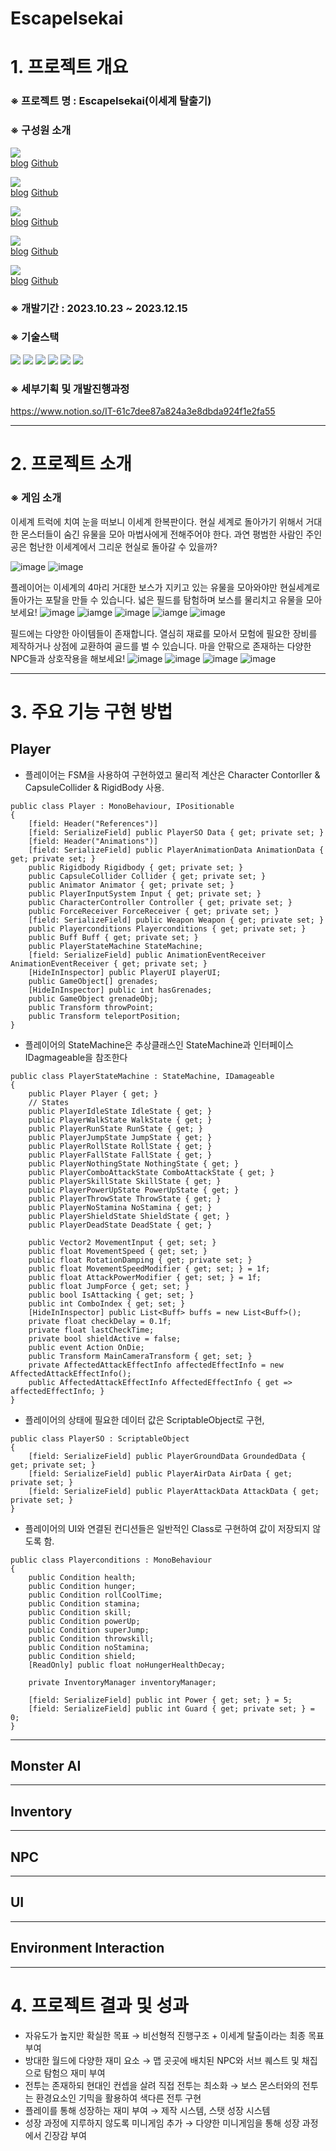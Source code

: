 # EscapeIsekai
  # 1️. 프로젝트 개요
### ※ 프로젝트 명 : EscapeIsekai(이세계 탈출기)
### ※ 구성원 소개
<img src="https://img.shields.io/badge/팀장 : 윤지석-5056E5?style=for-the-badge&logo=googlebard&logoColor=white" /><br/>
[blog](https://jiseoksblog.tistory.com/) [Github](https://github.com/noyyo)<br/>



<img src="https://img.shields.io/badge/부팀장 : 신현주-FFB71B?style=for-the-badge&logo=googlebard&logoColor=purple" /><br/>
[blog](https://hyunju9908.tistory.com/) [Github](https://github.com/Shyunju)<br/>



<img src="https://img.shields.io/badge/김도현-FFFF66?style=for-the-badge&logo=googlebard&logoColor=yellow" /><br/>
[blog](https://velog.io/@kimhitori) [Github](https://github.com/subscriptioncat)<br/>



<img src="https://img.shields.io/badge/김강현-FF7F7F?style=for-the-badge&logo=googlebard&logoColor=darkgray" /><br/>
[blog](blog.naver.com/dnf___) [Github](koju2005 (github.com))<br/>



<img src="https://img.shields.io/badge/김민석-58A616?style=for-the-badge&logo=googlebard&logoColor=darkgray" /><br/>
[blog](https://bastian0748.tistory.com/) [Github](https://github.com/ms0753)<br/>

### ※ 개발기간 : 2023.10.23 ~ 2023.12.15

### ※ 기술스택
<img src="https://img.shields.io/badge/CSharp-512BD4?style=flat&logo=csharp&logoColor=white" />
<img src="https://img.shields.io/badge/Unity-000000?style=flat&logo=unity&logoColor=white" />
<img src="https://img.shields.io/badge/VisualStudio-5C2D91?style=flat&logo=visualstudio&logoColor=white" />
<img src="https://img.shields.io/badge/Github-181717?style=flat&logo=github&logoColor=white" />
<img src="https://img.shields.io/badge/FIGMA-F24E1E?style=flat&logo=figma&logoColor=white" />
<img src="https://img.shields.io/badge/Notion-F8F2E9?style=flat&logo=notion&logoColor=white" />

### ※ 세부기획 및 개발진행과정
<https://www.notion.so/IT-61c7dee87a824a3e8dbda924f1e2fa55>

---


  # 2️. 프로젝트 소개
### ※ 게임 소개
이세계 트럭에 치여 눈을 떠보니 이세계 한복판이다. 현실 세계로 돌아가기 위해서 거대한 몬스터들이 숨긴 유물을 모아 마법사에게 전해주어야 한다.
과연 평범한 사람인 주인공은 험난한 이세계에서 그리운 현실로 돌아갈 수 있을까?

![image](https://www.notion.so/image/https%3A%2F%2Fprod-files-secure.s3.us-west-2.amazonaws.com%2F83c75a39-3aba-4ba4-a792-7aefe4b07895%2Ff0e2b438-266e-42f5-9909-6d909e2b5d5e%2F%25EA%25B2%258C%25EC%259E%2584UI%25EC%2584%25A4%25EB%25AA%2585.png?table=block&id=98cc63b4-df7e-453a-b9b3-e58ecdc569ed&spaceId=83c75a39-3aba-4ba4-a792-7aefe4b07895&width=2000&userId=ebb7fbff-4b26-4ecd-93fe-20e186c11681&cache=v2)
![image](https://www.notion.so/image/https%3A%2F%2Fprod-files-secure.s3.us-west-2.amazonaws.com%2F83c75a39-3aba-4ba4-a792-7aefe4b07895%2F333c8568-86bf-49a8-b56d-aaa0b146c7f8%2F%25EC%25A1%25B0%25EC%259E%2591%25EB%25B2%2595.png?table=block&id=149704dc-6018-4626-9fbc-cc2ceca607f9&spaceId=83c75a39-3aba-4ba4-a792-7aefe4b07895&width=870&userId=ebb7fbff-4b26-4ecd-93fe-20e186c11681&cache=v2)

플레이어는 이세계의 4마리 거대한 보스가 지키고 있는 유물을 모아와야만 현실세계로 돌아가는 포탈을 만들 수 있습니다.
넓은 필드를 탐험하며 보스를 물리치고 유물을 모아보세요!
![image](https://www.notion.so/image/https%3A%2F%2Fprod-files-secure.s3.us-west-2.amazonaws.com%2F83c75a39-3aba-4ba4-a792-7aefe4b07895%2F4d53a73e-61e8-4d18-ac33-d36aa28d2feb%2FwormBoss.png?table=block&id=baa7c282-0f68-4c83-a621-d710ca0bed19&spaceId=83c75a39-3aba-4ba4-a792-7aefe4b07895&width=1610&userId=ebb7fbff-4b26-4ecd-93fe-20e186c11681&cache=v2)
![iamge](https://www.notion.so/image/https%3A%2F%2Fprod-files-secure.s3.us-west-2.amazonaws.com%2F83c75a39-3aba-4ba4-a792-7aefe4b07895%2F07558983-6d79-4f54-81b1-c6b39c192640%2FbirdyBoss.png?table=block&id=82570931-f653-44e1-931d-92fc0ad0a5e8&spaceId=83c75a39-3aba-4ba4-a792-7aefe4b07895&width=1630&userId=ebb7fbff-4b26-4ecd-93fe-20e186c11681&cache=v2)
![image](https://www.notion.so/image/https%3A%2F%2Fprod-files-secure.s3.us-west-2.amazonaws.com%2F83c75a39-3aba-4ba4-a792-7aefe4b07895%2F72e13f31-8caa-4326-b684-7c2a2080a68e%2FflowerBoss.png?table=block&id=6e3bb564-00f1-47d5-a7a3-18f92209726c&spaceId=83c75a39-3aba-4ba4-a792-7aefe4b07895&width=1600&userId=ebb7fbff-4b26-4ecd-93fe-20e186c11681&cache=v2)
![iamge](https://www.notion.so/image/https%3A%2F%2Fprod-files-secure.s3.us-west-2.amazonaws.com%2F83c75a39-3aba-4ba4-a792-7aefe4b07895%2F2376745e-fba2-468c-9b5d-b4ef93cfc735%2FtreantBoss.png?table=block&id=5b437de7-6b25-40ae-b2ec-509d906070f2&spaceId=83c75a39-3aba-4ba4-a792-7aefe4b07895&width=1590&userId=ebb7fbff-4b26-4ecd-93fe-20e186c11681&cache=v2)
![image](https://www.notion.so/image/https%3A%2F%2Fprod-files-secure.s3.us-west-2.amazonaws.com%2F83c75a39-3aba-4ba4-a792-7aefe4b07895%2F4ea8269b-f12d-4d9a-b4bf-1c8b168abc50%2F%25EC%259C%25A0%25EB%25AC%25BC.png?table=block&id=a4f6bbd5-4fa0-4b64-9fbc-ac447a61bdf5&spaceId=83c75a39-3aba-4ba4-a792-7aefe4b07895&width=1480&userId=ebb7fbff-4b26-4ecd-93fe-20e186c11681&cache=v2)


필드에는 다양한 아이템들이 존재합니다. 열심히 재료를 모아서 모험에 필요한 장비를 제작하거나 상점에 교환하여 골드를 벌 수 있습니다. 
마을 안팎으로 존재하는 다양한 NPC들과 상호작용을 해보세요!
![image](https://www.notion.so/image/https%3A%2F%2Fprod-files-secure.s3.us-west-2.amazonaws.com%2F83c75a39-3aba-4ba4-a792-7aefe4b07895%2F013fedd0-c495-4918-ae63-5deef4b97878%2Fitemspawn.png?table=block&id=9afe1cfd-0e57-4ad9-8ade-c129e0af40ca&spaceId=83c75a39-3aba-4ba4-a792-7aefe4b07895&width=1610&userId=ebb7fbff-4b26-4ecd-93fe-20e186c11681&cache=v2)
![image](https://www.notion.so/image/https%3A%2F%2Fprod-files-secure.s3.us-west-2.amazonaws.com%2F83c75a39-3aba-4ba4-a792-7aefe4b07895%2F9a1e5284-ff14-4095-a918-4c9945a96cc9%2Fcrafting.png?table=block&id=f594815e-1705-478f-ab1f-31c682582bea&spaceId=83c75a39-3aba-4ba4-a792-7aefe4b07895&width=1620&userId=ebb7fbff-4b26-4ecd-93fe-20e186c11681&cache=v2)
![image](https://www.notion.so/image/https%3A%2F%2Fprod-files-secure.s3.us-west-2.amazonaws.com%2F83c75a39-3aba-4ba4-a792-7aefe4b07895%2F03fabe1a-7c6c-437c-a069-3a65b2be52f6%2Fshop.png?table=block&id=301dbca0-4b8c-491c-8855-d9169d1400c0&spaceId=83c75a39-3aba-4ba4-a792-7aefe4b07895&width=1610&userId=ebb7fbff-4b26-4ecd-93fe-20e186c11681&cache=v2)
![image](https://www.notion.so/image/https%3A%2F%2Fprod-files-secure.s3.us-west-2.amazonaws.com%2F83c75a39-3aba-4ba4-a792-7aefe4b07895%2F885f15d9-a878-4152-84bb-83b9cef9e7ca%2FNPC.png?table=block&id=261063fa-f035-420b-9b49-3031a0283309&spaceId=83c75a39-3aba-4ba4-a792-7aefe4b07895&width=1620&userId=ebb7fbff-4b26-4ecd-93fe-20e186c11681&cache=v2)


---

# 3️. 주요 기능 구현 방법
## Player
+ 플레이어는 FSM을 사용하여 구현하였고 물리적 계산은 Character Contorller & CapsuleCollider & RigidBody 사용.
```
public class Player : MonoBehaviour, IPositionable
{
    [field: Header("References")]
    [field: SerializeField] public PlayerSO Data { get; private set; }
    [field: Header("Animations")]
    [field: SerializeField] public PlayerAnimationData AnimationData { get; private set; }
    public Rigidbody Rigidbody { get; private set; }
    public CapsuleCollider Collider { get; private set; }
    public Animator Animator { get; private set; }
    public PlayerInputSystem Input { get; private set; }
    public CharacterController Controller { get; private set; }
    public ForceReceiver ForceReceiver { get; private set; }
    [field: SerializeField] public Weapon Weapon { get; private set; }
    public Playerconditions Playerconditions { get; private set; }
    public Buff Buff { get; private set; }
    public PlayerStateMachine StateMachine;
    [field: SerializeField] public AnimationEventReceiver AnimationEventReceiver { get; private set; }
    [HideInInspector] public PlayerUI playerUI;
    public GameObject[] grenades;
    [HideInInspector] public int hasGrenades;
    public GameObject grenadeObj;
    public Transform throwPoint;
    public Transform teleportPosition;
}
```

+ 플레이어의 StateMachine은 추상클래스인 StateMachine과 인터페이스 IDagmageable을 참조한다
```
public class PlayerStateMachine : StateMachine, IDamageable
{
    public Player Player { get; }
    // States
    public PlayerIdleState IdleState { get; }
    public PlayerWalkState WalkState { get; }
    public PlayerRunState RunState { get; }
    public PlayerJumpState JumpState { get; }
    public PlayerRollState RollState { get; }
    public PlayerFallState FallState { get; }
    public PlayerNothingState NothingState { get; }
    public PlayerComboAttackState ComboAttackState { get; }
    public PlayerSkillState SkillState { get; }
    public PlayerPowerUpState PowerUpState { get; }
    public PlayerThrowState ThrowState { get; }
    public PlayerNoStamina NoStamina { get; }
    public PlayerShieldState ShieldState { get; }
    public PlayerDeadState DeadState { get; }

    public Vector2 MovementInput { get; set; }
    public float MovementSpeed { get; set; }
    public float RotationDamping { get; private set; }
    public float MovementSpeedModifier { get; set; } = 1f;
    public float AttackPowerModifier { get; set; } = 1f;
    public float JumpForce { get; set; }
    public bool IsAttacking { get; set; }
    public int ComboIndex { get; set; }
    [HideInInspector] public List<Buff> buffs = new List<Buff>();
    private float checkDelay = 0.1f;
    private float lastCheckTime;
    private bool shieldActive = false;
    public event Action OnDie;
    public Transform MainCameraTransform { get; set; }
    private AffectedAttackEffectInfo affectedEffectInfo = new AffectedAttackEffectInfo();
    public AffectedAttackEffectInfo AffectedEffectInfo { get => affectedEffectInfo; }
}
```

+ 플레이어의 상태에 필요한 데이터 값은 ScriptableObject로 구현,
```
public class PlayerSO : ScriptableObject
{
    [field: SerializeField] public PlayerGroundData GroundedData { get; private set; }
    [field: SerializeField] public PlayerAirData AirData { get; private set; }
    [field: SerializeField] public PlayerAttackData AttackData { get; private set; }
}
```

+ 플레이어의 UI와 연결된 컨디션들은 일반적인 Class로 구현하여 값이 저장되지 않도록 함.
```
public class Playerconditions : MonoBehaviour
{
    public Condition health;
    public Condition hunger;
    public Condition rollCoolTime;
    public Condition stamina;
    public Condition skill;
    public Condition powerUp;
    public Condition superJump;
    public Condition throwskill;
    public Condition noStamina;
    public Condition shield;
    [ReadOnly] public float noHungerHealthDecay;

    private InventoryManager inventoryManager;

    [field: SerializeField] public int Power { get; set; } = 5;
    [field: SerializeField] public int Guard { get; private set; } = 0;
}
```
---


## Monster AI

---

## Inventory

---

## NPC

---

## UI

---

## Environment Interaction


---

# 4. 프로젝트 결과 및 성과
+ 자유도가 높지만 확실한 목표 → 비선형적 진행구조 + 이세계 탈출이라는 최종 목표 부여
+ 방대한 월드에 다양한 재미 요소 → 맵 곳곳에 배치된 NPC와 서브 퀘스트 및 채집으로 탐험으 재미 부여
+ 전투는 존재하되 현대인 컨셉을 살려 직접 전투는 최소화 → 보스 몬스터와의 전투는 환경요소인 기믹을 활용하여 색다른 전투 구현
+ 플레이를 통해 성장하는 재미 부여 → 제작 시스템, 스탯 성장 시스템
+ 성장 과정에 지루하지 않도록 미니게임 추가 → 다양한 미니게임을 통해 성장 과정에서 긴장감 부여


